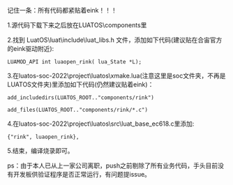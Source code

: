 记住一条：所有代码都紧贴着eink！！！

1.源代码下载下来之后放在LUATOS\components里

2.找到 LuatOS\luat\include\luat_libs.h 文件，添加如下代码(建议贴在合宙官方的eink驱动附近):

`LUAMOD_API int luaopen_rink( lua_State *L);`

3.在luatos-soc-2022\project\luatos\xmake.lua(注意这里是soc文件夹，不再是LUATOS文件夹)里添加如下代码(仍然建议贴着eink)：

`add_includedirs(LUATOS_ROOT.."components/rink")`

`add_files(LUATOS_ROOT.."components/rink/*.c")`

4.在luatos-soc-2022\project\luatos\src\luat_base_ec618.c里添加:

`{"rink", luaopen_rink},`

5.结束，编译烧录即可。



ps：由于本人已从上一家公司离职，push之前剔除了所有业务代码，手头目前没有开发板供验证程序是否正常运行，有问题提issue。


